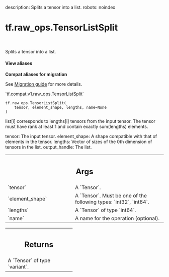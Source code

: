 description: Splits a tensor into a list.
robots: noindex

# tf.raw_ops.TensorListSplit

<!-- Insert buttons and diff -->

<table class="tfo-notebook-buttons tfo-api nocontent" align="left">

</table>



Splits a tensor into a list.


<section class="expandable">
  <h4 class="showalways">View aliases</h4>
  <p>
<b>Compat aliases for migration</b>
<p>See
<a href="https://www.tensorflow.org/guide/migrate">Migration guide</a> for
more details.</p>
<p>`tf.compat.v1.raw_ops.TensorListSplit`</p>
</p>
</section>

<pre class="devsite-click-to-copy prettyprint lang-py tfo-signature-link">
<code>tf.raw_ops.TensorListSplit(
    tensor, element_shape, lengths, name=None
)
</code></pre>



<!-- Placeholder for "Used in" -->

list[i] corresponds to lengths[i] tensors from the input tensor.
The tensor must have rank at least 1 and contain exactly sum(lengths) elements.

tensor: The input tensor.
element_shape: A shape compatible with that of elements in the tensor.
lengths: Vector of sizes of the 0th dimension of tensors in the list.
output_handle: The list.

<!-- Tabular view -->
 <table class="responsive fixed orange">
<colgroup><col width="214px"><col></colgroup>
<tr><th colspan="2"><h2 class="add-link">Args</h2></th></tr>

<tr>
<td>
`tensor`<a id="tensor"></a>
</td>
<td>
A `Tensor`.
</td>
</tr><tr>
<td>
`element_shape`<a id="element_shape"></a>
</td>
<td>
A `Tensor`. Must be one of the following types: `int32`, `int64`.
</td>
</tr><tr>
<td>
`lengths`<a id="lengths"></a>
</td>
<td>
A `Tensor` of type `int64`.
</td>
</tr><tr>
<td>
`name`<a id="name"></a>
</td>
<td>
A name for the operation (optional).
</td>
</tr>
</table>



<!-- Tabular view -->
 <table class="responsive fixed orange">
<colgroup><col width="214px"><col></colgroup>
<tr><th colspan="2"><h2 class="add-link">Returns</h2></th></tr>
<tr class="alt">
<td colspan="2">
A `Tensor` of type `variant`.
</td>
</tr>

</table>

